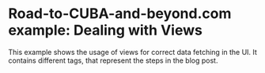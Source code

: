 # Road-to-CUBA-and-beyond.com example: Dealing with Views

This example shows the usage of views for correct data fetching in the UI. 
It contains different tags, that represent the steps in the blog post.
